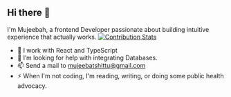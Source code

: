 ## Hi there 👋
I'm Mujeebah, a frontend Developer passionate about building intuitive experience that actually works.
[![Contribution Stats](https://github-contribution-stats.vercel.app/api/?username=mujeebat-shittu)](https://github.com/LordDashMe/github-contribution-stats/)
- 🌱 I work with React and TypeScript
- 🤔 I’m looking for help with integrating Databases.
- 📫 Send a mail to mujeebatshittu@gmail.com
- ⚡ When I'm not coding, I'm reading, writing, or doing some public health advocacy.



<!--
**Mujeebat-shittu/Mujeebat-shittu** is a ✨ _special_ ✨ repository because its `README.md` (this file) appears on your GitHub profile.

Here are some ideas to get you started:

- 🔭 I’m currently working on ...
- 🌱 I’m currently learning ...
- 👯 I’m looking to collaborate on ...
- 🤔 I’m looking for help with ...
- 💬 Ask me about ...
- 📫 How to reach me: ...
- 😄 Pronouns: ...
- ⚡ Fun fact: ...
-->
